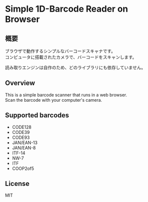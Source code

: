 # Simple 1D-Barcode Reader on Browser

## 概要

ブラウザで動作するシンプルなバーコードスキャナです。  
コンピュータに搭載されたカメラで、バーコードをスキャンします。

読み取りエンジンは自作のため、どのライブラリにも依存していません。

## Overview

This is a simple barcode scanner that runs in a web browser.  
Scan the barcode with your computer's camera.

## Supported barcodes

* CODE128
* CODE39
* CODE93
* JAN/EAN-13
* JAN/EAN-8
* ITF-14
* NW-7
* ITF
* COOP2of5

## License

MIT
